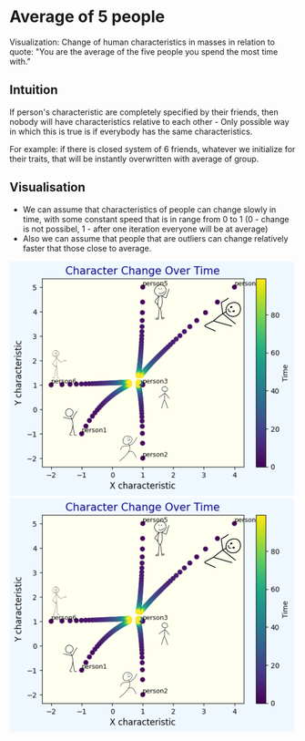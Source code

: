 # Average of 5 people
Visualization: Change of human characteristics in masses in relation to quote: "You are the average of the five people you spend the most time with."

## Intuition

If person's characteristic are completely specified by their friends, then nobody will have characteristics relative to each other - Only possible way in which this is true is if everybody has the same characteristics.

For example: if there is closed system of 6 friends, whatever we initialize for their traits, that will be instantly overwritten with average of group.

## Visualisation
- We can assume that characteristics of people can change slowly in time, with some constant speed that is in range from 0 to 1 (0 - change is not possibel, 1 - after one iteration everyone will be at average)
- Also we can assume that people that are outliers can change relatively faster that those close to average.

<img src="5_average/s1.PNG" alt="Alt Text" width="500" height="412">

<img src="5_average/s1.PNG" alt="Alt Text" width="500" height="412">

